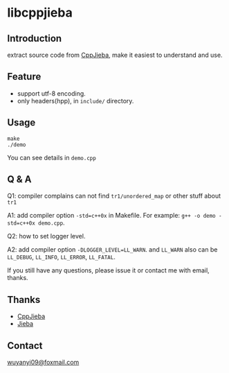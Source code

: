 # libcppjieba

## Introduction

extract source code from [CppJieba], make it easiest to understand and use.

## Feature

+ support utf-8 encoding.
+ only headers(hpp), in `include/` directory.

## Usage

```
make 
./demo
```

You can see details in `demo.cpp`

## Q & A

Q1: compiler complains can not find `tr1/unordered_map` or other stuff about `tr1`

A1: add compiler option `-std=c++0x` in Makefile. For example: `g++ -o demo -std=c++0x demo.cpp`.

Q2: how to set logger level.

A2: add compiler option `-DLOGGER_LEVEL=LL_WARN`.  and `LL_WARN` also can be `LL_DEBUG`, `LL_INFO`, `LL_ERROR`, `LL_FATAL`.


If you still have any questions, please issue it or contact me with email, thanks.

## Thanks

+ [CppJieba]
+ [Jieba]

## Contact

wuyanyi09@foxmail.com

[CppJieba]:https://github.com/aszxqw/cppjieba
[Jieba]:https://github.com/fxsjy/jieba
